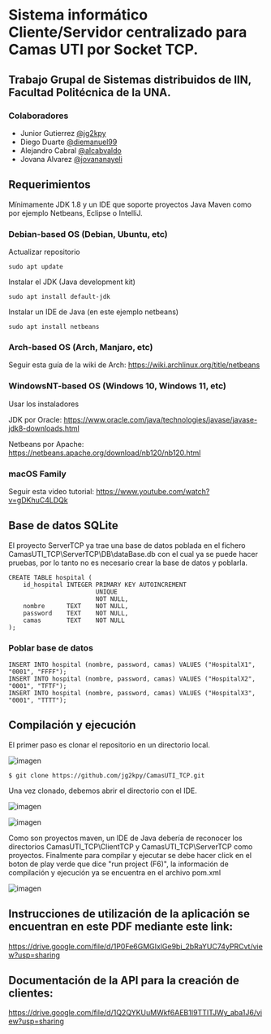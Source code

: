 # Sistema informático Cliente/Servidor centralizado para Camas UTI por Socket TCP.
## Trabajo Grupal de Sistemas distribuidos de IIN, Facultad Politécnica de la UNA.

### Colaboradores
* Junior Gutierrez [@jg2kpy](https://github.com/jg2kpy)
* Diego Duarte [@diemanuel99](https://github.com/diemanuel99)
* Alejandro Cabral [@alcabvaldo](https://github.com/alcabvaldo)
* Jovana Alvarez [@jovananayeli](https://github.com/jovananayeli)

## Requerimientos
Mínimamente JDK 1.8 y un IDE que soporte proyectos Java Maven como por ejemplo Netbeans, Eclipse o IntelliJ.

### Debian-based OS (Debian, Ubuntu, etc)
   Actualizar repositorio
    
    sudo apt update
   Instalar el JDK (Java development kit)
    
    sudo apt install default-jdk
   Instalar un IDE de Java (en este ejemplo netbeans)
   
    sudo apt install netbeans

### Arch-based OS (Arch, Manjaro, etc)
   Seguir esta guía de la wiki de Arch: https://wiki.archlinux.org/title/netbeans

### WindowsNT-based OS (Windows 10, Windows 11, etc)
   Usar los instaladores
   
   JDK por Oracle:
   https://www.oracle.com/java/technologies/javase/javase-jdk8-downloads.html
   
   Netbeans por Apache:
   https://netbeans.apache.org/download/nb120/nb120.html
   
### macOS Family
   Seguir esta video tutorial: https://www.youtube.com/watch?v=gDKhuC4LDQk

## Base de datos SQLite
   El proyecto ServerTCP ya trae una base de datos poblada en el fichero CamasUTI_TCP\ServerTCP\DB\dataBase.db con el cual ya se puede hacer pruebas, por lo tanto no es necesario crear la base de datos y poblarla.
   
    CREATE TABLE hospital (
        id_hospital INTEGER PRIMARY KEY AUTOINCREMENT
                            UNIQUE
                            NOT NULL,
        nombre      TEXT    NOT NULL,
        password    TEXT    NOT NULL,
        camas       TEXT    NOT NULL
    );

### Poblar base de datos
    INSERT INTO hospital (nombre, password, camas) VALUES ("HospitalX1", "0001", "FFFF");
    INSERT INTO hospital (nombre, password, camas) VALUES ("HospitalX2", "0001", "TFTF");
    INSERT INTO hospital (nombre, password, camas) VALUES ("HospitalX3", "0001", "TTTT");
    
   
    
## Compilación y ejecución
   El primer paso es clonar el repositorio en un directorio local.
   
   ![imagen](https://user-images.githubusercontent.com/46907456/130884696-9d785119-5c44-4a1b-bcb8-e9d86f5cc21f.png)

    $ git clone https://github.com/jg2kpy/CamasUTI_TCP.git

   Una vez clonado, debemos abrir el directorio con el IDE.
   
   ![imagen](https://user-images.githubusercontent.com/46907456/130641151-5dd1b142-9d46-49eb-8257-533b878b9422.png)

   ![imagen](https://user-images.githubusercontent.com/46907456/130641166-69dfb9c0-d2f8-4629-a910-6f6f8811622b.png)

   Como son proyectos maven, un IDE de Java debería de reconocer los directorios CamasUTI_TCP\ClientTCP y CamasUTI_TCP\ServerTCP como proyectos.
   Finalmente para compilar y ejecutar se debe hacer click en el boton de play verde que dice "run project (F6)", la información de compilación y ejecución ya se encuentra en el archivo pom.xml
    
   ![imagen](https://user-images.githubusercontent.com/46907456/130646490-ee9b1922-e8a5-47a3-bb7f-0c60c0072af9.png)
   
## Instrucciones de utilización de la aplicación se encuentran en este PDF mediante este link:

https://drive.google.com/file/d/1P0Fe6GMGIxlGe9bi_2bRaYUC74yPRCvt/view?usp=sharing

## Documentación de la API para la creación de clientes:

https://drive.google.com/file/d/1Q2QYKUuMWkf6AEB1I9TTITJWy_aba1J6/view?usp=sharing
